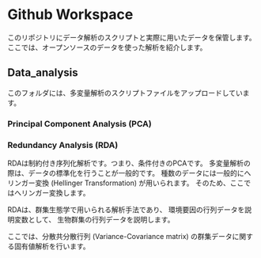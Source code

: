# Github Workspace
このリポジトリにデータ解析のスクリプトと実際に用いたデータを保管します。
ここでは、オープンソースのデータを使った解析を紹介します。

## Data_analysis
このフォルダには、多変量解析のスクリプトファイルをアップロードしています。

### Principal Component Analysis (PCA)

### Redundancy Analysis (RDA)
RDAは制約付き序列化解析です。つまり、条件付きのPCAです。
多変量解析の際は、データの標準化を行うことが一般的です。
種数のデータには一般的にへリンガー変換 (Hellinger Transformation) が用いられます。
そのため、ここではへリンガー変換します。

RDAは、群集生態学で用いられる解析手法であり、
環境要因の行列データを説明変数として、
生物群集の行列データを説明します。

ここでは、分散共分散行列 (Variance-Covariance matrix) の群集データに関する固有値解析を行います。

